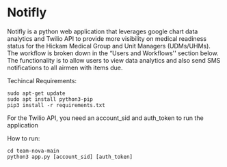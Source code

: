 # Notifly
Notifly is a python web application that leverages google chart data analytics and Twilio API to provide more visibility on medical readiness status for the Hickam Medical Group and Unit Managers (UDMs/UHMs). The workflow is broken down in the “Users and Workflows'' section below. The functionality is to allow users to view data analytics and also send SMS notifications to all airmen with items due.

Techincal Requirements:
```angular2html
sudo apt-get update
sudo apt install python3-pip
pip3 install -r requirements.txt
```

For the Twilio API, you need an account_sid and auth_token to run the application

How to run:
```angular2html
cd team-nova-main
python3 app.py [account_sid] [auth_token]
```
